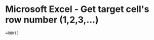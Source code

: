 
# Microsoft Excel - Get target cell's row number (1,2,3,...)
```
=ROW()
```


<!--
 ------------------------------------------------------------

  Citation(s)

    support.microsoft.com  |  "ROW function"  |  https://support.microsoft.com/en-us/office/row-function-3a63b74a-c4d0-4093-b49a-e76eb49a6d8d

 ------------------------------------------------------------
-->